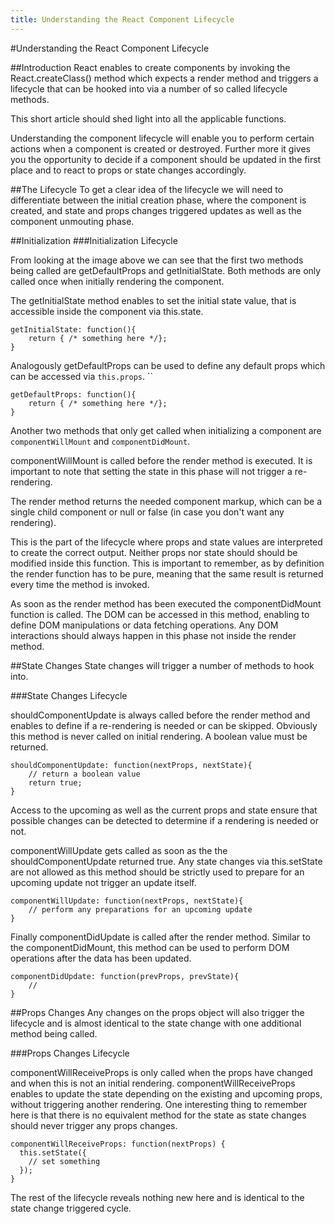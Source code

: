 ```yaml
---
title: Understanding the React Component Lifecycle
---
```

#Understanding the React Component Lifecycle

##Introduction
React enables to create components by invoking the React.createClass() method which expects a render method and triggers a lifecycle that can be hooked into via a number of so called lifecycle methods.

This short article should shed light into all the applicable functions.

Understanding the component lifecycle will enable you to perform certain actions when a component is created or destroyed. Further more it gives you the opportunity to decide if a component should be updated in the first place and to react to props or state changes accordingly.

##The Lifecycle
To get a clear idea of the lifecycle we will need to differentiate between the initial creation phase, where the component is created, and state and props changes triggered updates as well as the component unmouting phase.

##Initialization
###Initialization Lifecycle

From looking at the image above we can see that the first two methods being called are getDefaultProps and getInitialState. Both methods are only called once when initially rendering the component.

The getInitialState method enables to set the initial state value, that is accessible inside the component via this.state.
```
getInitialState: function(){
    return { /* something here */};
}
```
Analogously getDefaultProps can be used to define any default props which can be accessed via ```this.props```.
``
```
getDefaultProps: function(){
    return { /* something here */};
}
```
Another two methods that only get called when initializing a component are ```componentWillMount``` and ```componentDidMount```.

componentWillMount is called before the render method is executed. It is important to note that setting the state in this phase will not trigger a re-rendering.

The render method returns the needed component markup, which can be a single child component or null or false (in case you don't want any rendering).

This is the part of the lifecycle where props and state values are interpreted to create the correct output. Neither props nor state should should be modified inside this function. This is important to remember, as by definition the render function has to be pure, meaning that the same result is returned every time the method is invoked.

As soon as the render method has been executed the componentDidMount function is called. The DOM can be accessed in this method, enabling to define DOM manipulations or data fetching operations. Any DOM interactions should always happen in this phase not inside the render method.

##State Changes
State changes will trigger a number of methods to hook into.

###State Changes Lifecycle

shouldComponentUpdate is always called before the render method and enables to define if a re-rendering is needed or can be skipped. Obviously this method is never called on initial rendering. A boolean value must be returned.
```
shouldComponentUpdate: function(nextProps, nextState){
    // return a boolean value
    return true;
}
```
Access to the upcoming as well as the current props and state ensure that possible changes can be detected to determine if a rendering is needed or not.

componentWillUpdate gets called as soon as the the shouldComponentUpdate returned true. Any state changes via this.setState are not allowed as this method should be strictly used to prepare for an upcoming update not trigger an update itself.
```
componentWillUpdate: function(nextProps, nextState){
    // perform any preparations for an upcoming update
}
```
Finally componentDidUpdate is called after the render method. Similar to the componentDidMount, this method can be used to perform DOM operations after the data has been updated.
```
componentDidUpdate: function(prevProps, prevState){
    //
}
```

##Props Changes
Any changes on the props object will also trigger the lifecycle and is almost identical to the state change with one additional method being called.

###Props Changes Lifecycle

componentWillReceiveProps is only called when the props have changed and when this is not an initial rendering. componentWillReceiveProps enables to update the state depending on the existing and upcoming props, without triggering another rendering. One interesting thing to remember here is that there is no equivalent method for the state as state changes should never trigger any props changes.
```
componentWillReceiveProps: function(nextProps) {
  this.setState({
    // set something
  });
}
```
The rest of the lifecycle reveals nothing new here and is identical to the state change triggered cycle.
